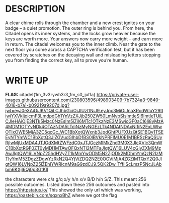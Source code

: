 # DESCRIPTION 

A clear chime rolls through the chamber and a new crest ignites on your badge – a quiet promotion. 
The outer ring is behind you. From here, the Citadel opens its inner systems, and the locks grow heavier because 
the keys are worth more. Your answers now carry more weight – and earn more in return. 
The citadel welcomes you to the inner climb. Near the gate to the next floor you come across a 
CAPTCHA verification test, but it has been covered by scratches on the decaying wall and misleading 
letters stopping you from finding the correct key, all to prove you’re human.

# WRITE UP 
**FLAG:** citadel{1m_3v3rywh3r3_1m_s0_jul1a}
https://private-user-images.githubusercontent.com/230803596/498903409-7b7324a3-9840-4016-b7a1-b09219a9207d.jpg?jwt=eyJ0eXAiOiJKV1QiLCJhbGciOiJIUzI1NiJ9.eyJpc3MiOiJnaXRodWIuY29tIiwiYXVkIjoicmF3LmdpdGh1YnVzZXJjb250ZW50LmNvbSIsImtleSI6ImtleTUiLCJleHAiOjE3NTk5Mzc0NzEsIm5iZiI6MTc1OTkzNzE3MSwicGF0aCI6Ii8yMzA4MDM1OTYvNDk4OTAzNDA5LTdiNzMyNGEzLTk4NDAtNDAxNi1iN2ExLWIwOTIxOWE5MjA3ZC5qcGc_WC1BbXotQWxnb3JpdGhtPUFXUzQtSE1BQy1TSEEyNTYmWC1BbXotQ3JlZGVudGlhbD1BS0lBVkNPRFlMU0E1M1BRSzRaQSUyRjIwMjUxMDA4JTJGdXMtZWFzdC0xJTJGczMlMkZhd3M0X3JlcXVlc3QmWC1BbXotRGF0ZT0yMDI1MTAwOFQxNTI2MTFaJlgtQW16LUV4cGlyZXM9MzAwJlgtQW16LVNpZ25hdHVyZT1kMmYwODM5N2ZjODk2MDhmYmQzN2IzMTIyYmM5ZDgzZDgwYzRkN2Q4YjViZDQ2N2E0OGViMjA4ZGZiMTQxY2Q0JlgtQW16LVNpZ25lZEhlYWRlcnM9aG9zdCJ9.5QK2Dw_TfflIScLmzP5NcJLAbbm6KXjI6Qj0p3GtKlI

the characters were c/s g/q x/y h/n x/v B/D h/n S/Z. This meant 256 possible outcomes. Listed down these 256 outcomes 
and pasted into https://httpstatus.io/ This showed the only url which was working, https://pastebin.com/sqxnxBhZ 
where we got the flag
